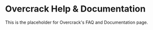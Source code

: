 Overcrack Help &amp; Documentation
===========

This is the placeholder for Overcrack's FAQ and Documentation page.
